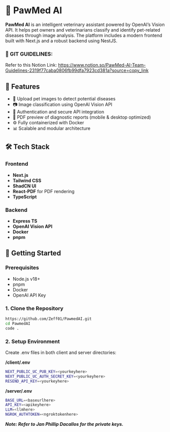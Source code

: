 # 🐾 PawMed AI

**PawMed AI** is an intelligent veterinary assistant powered by OpenAI’s Vision API. It helps pet owners and veterinarians classify and identify pet-related diseases through image analysis. The platform includes a modern frontend built with Next.js and a robust backend using NestJS.

### 📌 GIT GUIDELINES:
Refer to this Notion Link: https://www.notion.so/PawMed-AI-Team-Guidelines-2319f77caba0806fb99dfa7923cd381a?source=copy_link

## 🧠 Features

- 🐶 Upload pet images to detect potential diseases
- 📷 Image classification using OpenAI Vision API
- 🔐 Authentication and secure API integration
- 🧾 PDF preview of diagnostic reports (mobile & desktop optimized)
- ⚙️ Fully containerized with Docker
- 📊 Scalable and modular architecture

## 🛠 Tech Stack

### Frontend
- **Next.js**
- **Tailwind CSS**
- **ShadCN UI**
- **React-PDF** for PDF rendering
- **TypeScript**

### Backend
- **Express TS**
- **OpenAI Vision API**
- **Docker**
- **pnpm**

## 🚀 Getting Started

### Prerequisites

- Node.js v18+
- pnpm
- Docker
- OpenAI API Key

### 1. Clone the Repository

```bash
https://github.com/Zeff01/PawmedAI.git
cd PawmedAI
code .
```

### 2. Setup Environment

Create .env files in both client and server directories:

**/client/.env**
```bash
NEXT_PUBLIC_UC_PUB_KEY=<yourkeyhere>
NEXT_PUBLIC_UC_AUTH_SECRET_KEY=<yourkeyhere>
RESEND_API_KEY=<yourkeyhere>
```

**/server/.env**
```bash
BASE_URL=<baseurlhere>
API_KEY=<apikeyhere>
LLM=<llmhere>
NGROK_AUTHTOKEN=<ngroktokenhere>
```

***Note: Refer to Jan Phillip Dacallos for the private keys.***
